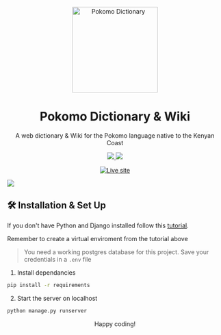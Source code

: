 <p align="center">
  <img alt="Pokomo Dictionary" src="https://user-images.githubusercontent.com/74467681/172964054-2c89c843-ac41-48c6-9e37-71ea992a52f4.svg" width="200" />
</p>
<h1 align="center">
  Pokomo Dictionary & Wiki
</h1>
<p align="center">
  A web dictionary & Wiki for the Pokomo language native to the Kenyan Coast
</p>
<p align="center">
  <a href="https://python.org/" target="_blank">
    <img src="https://img.shields.io/badge/Python-v3.9-green"/>
  </a>
  <a href="https://djangoproject.com/" target="_blank">
  <img src="https://img.shields.io/badge/Django-v4.0-2ea44f"/>
  </a> 
</p>
<p align="center">
  <a href="https://www.pokomodictionary.com/" target="_blank">
    <img alt="Live site" src="https://img.shields.io/badge/Live-Deploy-informational">
  </a>
</p>
<img src="https://user-images.githubusercontent.com/74467681/172966362-95291340-77a4-42c1-b9f7-4bb07817f086.png" />


## 🛠 Installation & Set Up
If you don't have Python and Django installed follow this [tutorial](https://docs.djangoproject.com/en/4.0/intro/install/).

Remember to create a virtual enviroment from the tutorial above

> You need a working postgres database for this project. Save your credentials in a `.env` file

1. Install dependancies
```sh
pip install -r requirements
```
2. Start the server on localhost
```sh
python manage.py runserver
```
<p align="center">Happy coding!</p>
